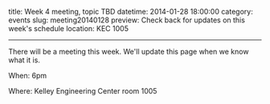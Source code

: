 title: Week 4 meeting, topic TBD
datetime: 2014-01-28 18:00:00
category: events
slug: meeting20140128
preview: Check back for updates on this week's schedule
location: KEC 1005

---

There will be a meeting this week. We'll update this page when we know what it is.

When: 6pm

Where: Kelley Engineering Center room 1005
